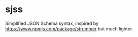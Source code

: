 # sjss

Simplified JSON Schema syntax, inspired by <https://www.npmjs.com/package/strummer> but much lighter.

